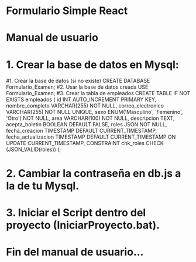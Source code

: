 # Formulario Simple React

# Manual de usuario #

# 1. Crear la base de datos en Mysql:

#1. Crear la base de datos (si no existe)
CREATE DATABASE Formulario_Examen;
#2. Usar la base de datos creada
USE Formulario_Examen;
#3. Crear la tabla de empleados
CREATE TABLE IF NOT EXISTS empleados (
    id INT AUTO_INCREMENT PRIMARY KEY,
    nombre_completo VARCHAR(255) NOT NULL,
    correo_electronico VARCHAR(255) NOT NULL UNIQUE,
    sexo ENUM('Masculino', 'Femenino', 'Otro') NOT NULL,
    area VARCHAR(100) NOT NULL,
    descripcion TEXT,
    acepta_boletin BOOLEAN DEFAULT FALSE,
    roles JSON NOT NULL,
    fecha_creacion TIMESTAMP DEFAULT CURRENT_TIMESTAMP,
    fecha_actualizacion TIMESTAMP DEFAULT CURRENT_TIMESTAMP ON UPDATE CURRENT_TIMESTAMP,
    CONSTRAINT chk_roles CHECK (JSON_VALID(roles))
);

# 2. Cambiar la contraseña en db.js a la de tu Mysql.

# 3. Iniciar el Script dentro del proyecto (IniciarProyecto.bat). 

# Fin del manual de usuario...






